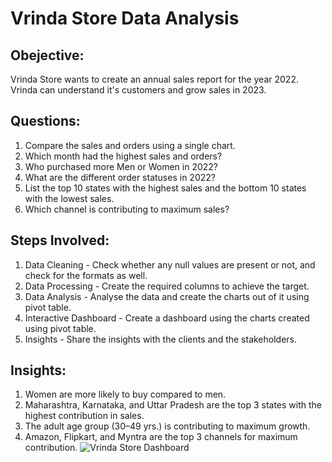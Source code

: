 
# Vrinda Store Data Analysis
## Obejective:
Vrinda Store wants to create an annual sales report for the year 2022. Vrinda can understand it's customers and grow sales in 2023.

## Questions:
1. Compare the sales and orders using a single chart.
2. Which month had the highest sales and orders?
3. Who purchased more Men or Women in 2022?
4. What are the different order statuses in 2022?
5. List the top 10 states with the highest sales and the bottom 10 states with the lowest sales.
6. Which channel is contributing to maximum sales?

## Steps Involved:
1. Data Cleaning - Check whether any null values are present or not, and check for the formats as well.
2. Data Processing - Create the required columns to achieve the target.
3. Data Analysis - Analyse the data and create the charts out of it using pivot table. 
4. Interactive Dashboard - Create a dashboard using the charts created using pivot table.
5. Insights - Share the insights with the clients and the stakeholders.

## Insights:
1. Women are more likely to buy compared to men.
2. Maharashtra, Karnataka, and Uttar Pradesh are the top 3 states with the highest contribution in sales.
3. The adult age group (30–49 yrs.) is contributing to maximum growth.
4. Amazon, Flipkart, and Myntra are the top 3 channels for maximum contribution.
![Vrinda Store Dashboard](https://github.com/tanujit/Vrinda-Store-Data-Analysis/assets/30634933/fdc253c8-0922-4cd7-adbd-d3da2caf78af)
